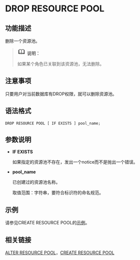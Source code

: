 # DROP RESOURCE POOL<a name="ZH-CN_TOPIC_0000001193987659"></a>

## 功能描述<a name="zh-cn_topic_0059778399_sa24aa65d84e94a079fb987b25652dd8d"></a>

删除一个资源池。

>![](public_sys-resources/icon-note.gif) **说明：** 
>
>如果某个角色已关联到该资源池，无法删除。

## 注意事项<a name="zh-cn_topic_0059778399_sac7b2d84ed1a4b7fba5c5a6497f822c1"></a>

只要用户对当前数据库有DROP权限，就可以删除资源池。

## 语法格式<a name="zh-cn_topic_0059778399_s147ae6d344a249e1b923eedde3ba326a"></a>

```
DROP RESOURCE POOL [ IF EXISTS ] pool_name;
```

## 参数说明<a name="zh-cn_topic_0059778399_sb1f56ab4e3824ce58d2657a5745749f4"></a>

-   **IF EXISTS**

    如果指定的资源池不存在，发出一个notice而不是抛出一个错误。


-   **pool\_name**

    已创建过的资源池名称。

    取值范围：字符串，要符合标识符的命名规范。


## 示例<a name="zh-cn_topic_0059778399_s9b7c315e99ba4a41bfdb1f841109dda9"></a>

请参见CREATE RESOURCE POOL的[示例](CREATE-RESOURCE-POOL.md#zh-cn_topic_0059777569_s44181f6d005b4da1952aaeff4ef66e0e)。

## 相关链接<a name="zh-cn_topic_0059778399_s41faee269a414537919479fb56fc5a4d"></a>

[ALTER RESOURCE POOL](ALTER-RESOURCE-POOL.md)，[CREATE RESOURCE POOL](CREATE-RESOURCE-POOL.md)

